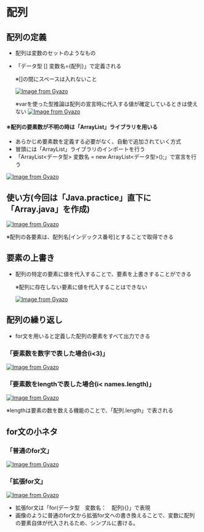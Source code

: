 # 配列
## 配列の定義
- 配列は変数のセットのようなもの
- 「データ型 [] 変数名={配列}」で定義される

  ※[]の間にスペースは入れないこと
  
  [![Image from Gyazo](https://i.gyazo.com/5222427759c33390fd0a7686c20ab3d3.png)](https://gyazo.com/5222427759c33390fd0a7686c20ab3d3)

  ※varを使った型推論は配列の宣言時に代入する値が確定しているときは使えない
[![Image from Gyazo](https://i.gyazo.com/6cc3071a9e363bd01466e1377c6ba0e5.png)](https://gyazo.com/6cc3071a9e363bd01466e1377c6ba0e5)

#### ※配列の要素数が不明の時は「ArrayList」ライブラリを用いる
- あらかじめ要素数を定義する必要がなく、自動で追加されていく方式
- 冒頭には「ArrayList」ライブラリのインポートを行う
- 「ArrayList<データ型> 変数名 = new ArrayList<データ型>();」で宣言を行う

[![Image from Gyazo](https://i.gyazo.com/1f9b3260a793aefb27b2749a21cccf80.png)](https://gyazo.com/1f9b3260a793aefb27b2749a21cccf80)
  

## 使い方(今回は「Java.practice」直下に「Array.java」を作成)
[![Image from Gyazo](https://i.gyazo.com/4b63c8cbf9b2710d0bfc41fb1679c8ad.png)](https://gyazo.com/4b63c8cbf9b2710d0bfc41fb1679c8ad)

※配列の各要素は、配列名[インデックス番号]とすることで取得できる

## 要素の上書き
- 配列の特定の要素に値を代入することで、要素を上書きすることができる

  ※配列に存在しない要素に値を代入することはできない

  [![Image from Gyazo](https://i.gyazo.com/551842b8de649dff7b6a40e16b4011b8.png)](https://gyazo.com/551842b8de649dff7b6a40e16b4011b8)

## 配列の繰り返し
- for文を用いると定義した配列の要素をすべて出力できる

### 「要素数を数字で表した場合(i<3)」

 [![Image from Gyazo](https://i.gyazo.com/f81efd8b4dd305f71f82ccc2396dcdca.png)](https://gyazo.com/f81efd8b4dd305f71f82ccc2396dcdca)

### 「要素数をlengthで表した場合(i< names.length)」

 [![Image from Gyazo](https://i.gyazo.com/6b45bfe8f0eec8c5900d5666297479e4.png)](https://gyazo.com/6b45bfe8f0eec8c5900d5666297479e4)

  ※lengthは要素の数を数える機能のことで、「配列.length」で表される

## for文の小ネタ
### 「普通のfor文」

[![Image from Gyazo](https://i.gyazo.com/2315afd34e7d732aa117635ffc775e53.png)](https://gyazo.com/2315afd34e7d732aa117635ffc775e53)

### 「拡張for文」

[![Image from Gyazo](https://i.gyazo.com/d759a67377f8efe8a46b16f03c19b53f.png)](https://gyazo.com/d759a67377f8efe8a46b16f03c19b53f)

- 拡張for文は「for(データ型　変数名：　配列){}」で表現
- 画像のように普通のfor文から拡張for文への書き換えることで、変数に配列の要素自体が代入されるため、シンプルに書ける。
